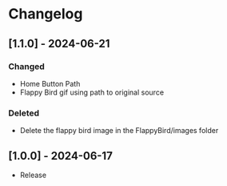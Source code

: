 # Changelog

## [1.1.0] - 2024-06-21
### Changed
- Home Button Path
- Flappy Bird gif using path to original source

### Deleted
- Delete the flappy bird image in the FlappyBird/images folder

## [1.0.0] - 2024-06-17
- Release
